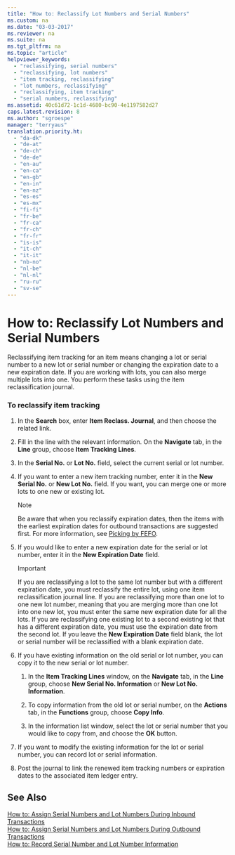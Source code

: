 ```yaml
---
title: "How to: Reclassify Lot Numbers and Serial Numbers"
ms.custom: na
ms.date: "03-03-2017"
ms.reviewer: na
ms.suite: na
ms.tgt_pltfrm: na
ms.topic: "article"
helpviewer_keywords: 
  - "reclassifying, serial numbers"
  - "reclassifying, lot numbers"
  - "item tracking, reclassifying"
  - "lot numbers, reclassifying"
  - "reclassifying, item tracking"
  - "serial numbers, reclassifying"
ms.assetid: 40c61d72-1c1d-4680-bc90-4e1197582d27
caps.latest.revision: 8
ms.author: "sgroespe"
manager: "terryaus"
translation.priority.ht: 
  - "da-dk"
  - "de-at"
  - "de-ch"
  - "de-de"
  - "en-au"
  - "en-ca"
  - "en-gb"
  - "en-in"
  - "en-nz"
  - "es-es"
  - "es-mx"
  - "fi-fi"
  - "fr-be"
  - "fr-ca"
  - "fr-ch"
  - "fr-fr"
  - "is-is"
  - "it-ch"
  - "it-it"
  - "nb-no"
  - "nl-be"
  - "nl-nl"
  - "ru-ru"
  - "sv-se"
---
```

# How to: Reclassify Lot Numbers and Serial Numbers
Reclassifying item tracking for an item means changing a lot or serial number to a new lot or serial number or changing the expiration date to a new expiration date. If you are working with lots, you can also merge multiple lots into one. You perform these tasks using the item reclassification journal.  
  
### To reclassify item tracking  
  
1.  In the **Search** box, enter **Item Reclass. Journal**, and then choose the related link.  
  
2.  Fill in the line with the relevant information. On the **Navigate** tab, in the **Line** group, choose **Item Tracking Lines**.  
  
3.  In the **Serial No.** or **Lot No.** field, select the current serial or lot number.  
  
4.  If you want to enter a new item tracking number, enter it in the **New Serial No.** or **New Lot No.** field. If you want, you can merge one or more lots to one new or existing lot.  
  
    > [!NOTE]  
    >  Be aware that when you reclassify expiration dates, then the items with the earliest expiration dates for outbound transactions are suggested first. For more information, see [Picking by FEFO](../WarehouseActivities/picking-by-fefo.md).  
  
5.  If you would like to enter a new expiration date for the serial or lot number, enter it in the **New Expiration Date** field.  
  
    > [!IMPORTANT]  
    >  If you are reclassifying a lot to the same lot number but with a different expiration date, you must reclassify the entire lot, using one item reclassification journal line. If you are reclassifying more than one lot to one new lot number, meaning that you are merging more than one lot into one new lot, you must enter the same new expiration date for all the lots. If you are reclassifying one existing lot to a second existing lot that has a different expiration date, you must use the expiration date from the second lot. If you leave the **New Expiration Date** field blank, the lot or serial number will be reclassified with a blank expiration date.  
  
6.  If you have existing information on the old serial or lot number, you can copy it to the new serial or lot number.  
  
    1.  In the **Item Tracking Lines** window, on the **Navigate** tab, in the **Line** group, choose **New Serial No. Information** or **New Lot No. Information**.  
  
    2.  To copy information from the old lot or serial number, on the **Actions** tab, in the **Functions** group, choose **Copy Info**.  
  
    3.  In the information list window, select the lot or serial number that you would like to copy from, and choose the **OK** button.  
  
7.  If you want to modify the existing information for the lot or serial number, you can record lot or serial information.  
  
8.  Post the journal to link the renewed item tracking numbers or expiration dates to the associated item ledger entry.  
  
## See Also  
 [How to: Assign Serial Numbers and Lot Numbers During Inbound Transactions](../WarehouseActivities/how-to-assign-serial-numbers-and-lot-numbers-during-inbound-transactions.md)   
 [How to: Assign Serial Numbers and Lot Numbers During Outbound Transactions](../WarehouseActivities/how-to-assign-serial-numbers-and-lot-numbers-during-outbound-transactions.md)   
 [How to: Record Serial Number and Lot Number Information](../DesignAndEngineering/how-to-record-serial-number-and-lot-number-information.md)